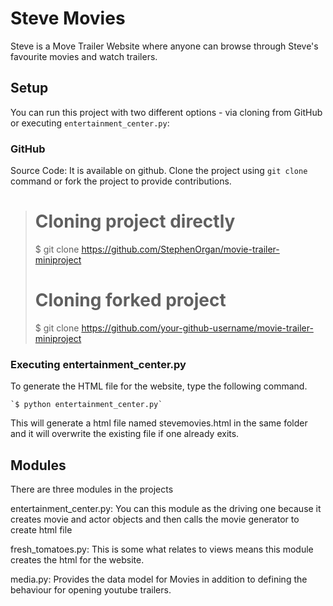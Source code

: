 # Steve Movies

Steve is a Move Trailer Website where anyone can browse through Steve's favourite movies and watch trailers.

## Setup

You can run this project with two different options - via cloning from GitHub or executing `entertainment_center.py`:

### GitHub
Source Code: It is available on github. Clone the project using `git clone` command or fork the project to provide contributions.
  > # Cloning project directly
  > $ git clone https://github.com/StephenOrgan/movie-trailer-miniproject
  > # Cloning forked project
  > $ git clone https://github.com/your-github-username/movie-trailer-miniproject

### Executing entertainment_center.py

To generate the HTML file for the website, type the following command.

    `$ python entertainment_center.py`

This will generate a html file named stevemovies.html in the same folder and it will overwrite the existing file if one already exits. 

## Modules

There are three modules in the projects

entertainment_center.py: You can this module as the driving one because it creates movie and actor objects and then calls the movie generator to create html file

fresh_tomatoes.py: This is some what relates to views means this module creates the html for the website.

media.py: Provides the data model for Movies in addition to defining the behaviour for opening youtube trailers.
